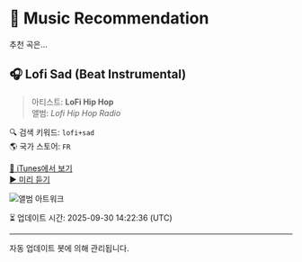 
# 🎵 Music Recommendation

추천 곡은...

## 🎧 Lofi Sad (Beat Instrumental)  
> 아티스트: **LoFi Hip Hop**  
> 앨범: _Lofi Hip Hop Radio_  

🔍 검색 키워드: `lofi+sad`  
🌎 국가 스토어: `FR`

[🔗 iTunes에서 보기](https://music.apple.com/fr/album/lofi-sad-beat-instrumental/1532440751?i=1532440771&uo=4)  
[▶️ 미리 듣기](https://audio-ssl.itunes.apple.com/itunes-assets/AudioPreview125/v4/fa/25/18/fa251848-d807-4f22-de40-6a7bd705d185/mzaf_5491847325217377577.plus.aac.p.m4a)

![앨범 아트워크](https://is1-ssl.mzstatic.com/image/thumb/Music124/v4/cb/1a/67/cb1a6796-87b4-669e-dabc-b242e9a5e266/13232.jpg/100x100bb.jpg)

⏳ 업데이트 시간: 2025-09-30 14:22:36 (UTC)

---
자동 업데이트 봇에 의해 관리됩니다.
